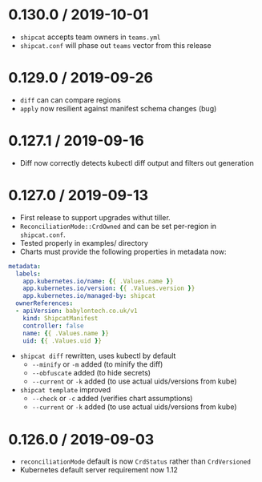 0.130.0 / 2019-10-01
====================
  * `shipcat` accepts team owners in `teams.yml`
  * `shipcat.conf` will phase out `teams` vector from this release

0.129.0 / 2019-09-26
====================
  * `diff` can can compare regions
  * `apply` now resilient against manifest schema changes (bug)

0.127.1 / 2019-09-16
====================
  * Diff now correctly detects kubectl diff output and filters out generation

0.127.0 / 2019-09-13
====================
  * First release to support upgrades withut tiller.
  * `ReconciliationMode::CrdOwned` and can be set per-region in `shipcat.conf`.
  * Tested properly in examples/ directory
  * Charts must provide the following properties in metadata now:

```yaml
metadata:
  labels:
    app.kubernetes.io/name: {{ .Values.name }}
    app.kubernetes.io/version: {{ .Values.version }}
    app.kubernetes.io/managed-by: shipcat
  ownerReferences:
  - apiVersion: babylontech.co.uk/v1
    kind: ShipcatManifest
    controller: false
    name: {{ .Values.name }}
    uid: {{ .Values.uid }}
```

 * `shipcat diff` rewritten, uses kubectl by default
   - `--minify` or `-m` added (to minify the diff)
   - `--obfuscate` added (to hide secrets)
   - `--current` or `-k` added (to use actual uids/versions from kube)
 * `shipcat template` improved
   - `--check` or `-c` added (verifies chart assumptions)
   - `--current` or `-k` added (to use actual uids/versions from kube)

0.126.0 / 2019-09-03
====================
  * `reconciliationMode` default is now `CrdStatus` rather than `CrdVersioned`
  * Kubernetes default server requirement now 1.12
